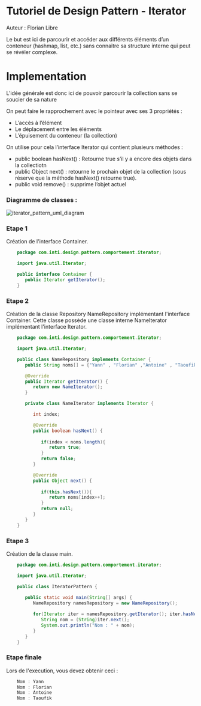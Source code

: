 ﻿# Tutoriel de Design Pattern - Iterator

Auteur : Florian Libre

Le but est ici de parcourir et accéder aux différents éléments d’un conteneur (hashmap, list, etc.) sans connaitre sa structure interne qui peut se révéler complexe. 

# Implementation

L’idée générale est donc ici de pouvoir parcourir la collection sans se soucier de sa nature

On peut faire le rapprochement avec le pointeur avec ses 3 propriétés :
-	L’accès à l’élément
-	Le déplacement entre les éléments 
-	L’épuisement du conteneur (la collection) 

On utilise pour cela l’interface Iterator qui contient plusieurs méthodes :
-	public boolean hasNext() : Retourne true s’il y a encore des objets dans la collectiotn
-	public Object next() : retourne le prochain objet de la collection (sous réserve que la méthode hasNext() retourne true).
-	public void remove() : supprime l’objet actuel

### Diagramme de classes :

![iterator_pattern_uml_diagram](https://user-images.githubusercontent.com/49645577/58784889-b3609600-85e4-11e9-878f-39dd31c0dd6f.png)

### Etape 1

Création de l'interface Container.

```java
	package com.inti.design.pattern.comportement.iterator;

	import java.util.Iterator;

	public interface Container {
	   public Iterator getIterator();
	}
```	
	
### Etape 2

Création de la classe Repository NameRepository implémentant l'interface Container. Cette classe possède une classe interne NameIterator implémentant l'interface Iterator.

```java
	package com.inti.design.pattern.comportement.iterator;

	import java.util.Iterator;

	public class NameRepository implements Container {
	   public String noms[] = {"Yann" , "Florian" ,"Antoine" , "Taoufik"};

	   @Override
	   public Iterator getIterator() {
	      return new NameIterator();
	   }

	   private class NameIterator implements Iterator {

	      int index;

	      @Override
	      public boolean hasNext() {
	      
	         if(index < noms.length){
	            return true;
	         }
	         return false;
	      }

	      @Override
	      public Object next() {
	      
	         if(this.hasNext()){
	            return noms[index++];
	         }
	         return null;
	      }		
	   }
	}
```

### Etape 3

Création de la classe main.

```java
	package com.inti.design.pattern.comportement.iterator;

	import java.util.Iterator;

	public class IteratorPattern {
	
	   public static void main(String[] args) {
	      NameRepository namesRepository = new NameRepository();

	      for(Iterator iter = namesRepository.getIterator(); iter.hasNext();){
	         String nom = (String)iter.next();
	         System.out.println("Nom : " + nom);
	      } 	
	   }
	}
```

### Etape finale

Lors de l'execution, vous devez obtenir ceci :

```java
	Nom : Yann
	Nom : Florian
	Nom : Antoine
	Nom : Taoufik
```
